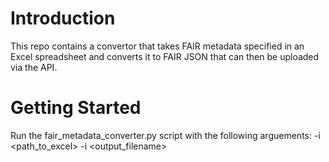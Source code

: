 # Introduction 
This repo contains a convertor that takes FAIR metadata specified in an Excel spreadsheet and converts it to FAIR JSON that can then be uploaded via the API.

# Getting Started
Run the fair_metadata_converter.py script with the following arguements:
-i <path_to_excel>
-i <output_filename>


